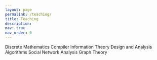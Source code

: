 ```yaml
---
layout: page
permalink: /teaching/
title: Teaching
description: 
nav: true
nav_order: 6
---
```


Discrete Mathematics
Compiler
Information Theory
Design and Analysis Algorithms
Social Network Analysis
Graph Theory
